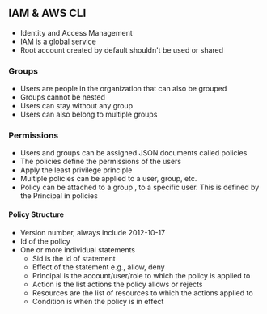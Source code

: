 ## IAM & AWS CLI

* Identity and Access Management
* IAM is a global service
* Root account created by default shouldn't be used or shared

### Groups
* Users are people in the organization that can also be grouped
* Groups cannot be nested
* Users can stay without any group 
* Users can also belong to multiple groups

### Permissions

* Users and groups can be assigned JSON documents called policies 
* The policies define the permissions of the users
* Apply the least privilege principle
* Multiple policies can be applied to a user, group, etc. 
* Policy can be attached to a group , to a specific user. This is defined by the Principal in policies
  

#### Policy Structure

* Version number, always include 2012-10-17
* Id of the policy
* One or more individual statements
  * Sid is the id of statement
  * Effect of the statement e.g., allow, deny
  * Principal is the account/user/role to which the policy is applied to
  * Action is the list actions the policy allows or rejects
  * Resources are the list of resources to which the actions applied to
  * Condition is when the policy is in effect


 